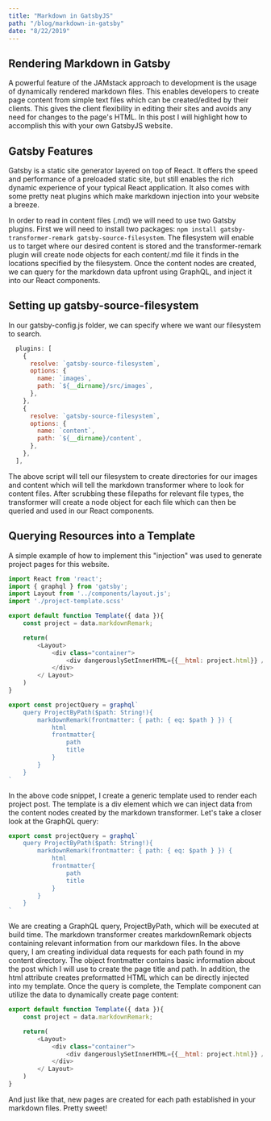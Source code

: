 ```yaml
---
title: "Markdown in GatsbyJS"
path: "/blog/markdown-in-gatsby"
date: "8/22/2019"
---
```


## Rendering Markdown in Gatsby
A powerful feature of the JAMstack approach to development is the usage of dynamically rendered markdown files. This enables developers to create page content from simple text files which can be created/edited by their clients. This gives the client flexibility in editing their sites and avoids any need for changes to the page's HTML. In this post I will highlight how to accomplish this with your own GatsbyJS website.

## Gatsby Features
Gatsby is a static site generator layered on top of React. It offers the speed and performance of a preloaded static site, but still enables the rich dynamic experience of your typical React application. It also comes with some pretty neat plugins which make markdown injection into your website a breeze.

In order to read in content files (.md) we will need to use two Gatsby plugins. First we will need to install two packages: `npm install gatsby-transformer-remark gatsby-source-filesystem`. The filesystem will enable us to target where our desired content is stored and the transformer-remark plugin will create node objects for each content/.md file it finds in the locations specified by the filesystem. Once the content nodes are created, we can query for the markdown data upfront using GraphQL, and inject it into our React components.

## Setting up gatsby-source-filesystem
In our gatsby-config.js folder, we can specify where we want our filesystem to search. 

```javascript
  plugins: [
    {
      resolve: `gatsby-source-filesystem`,
      options: {
        name: `images`,
        path: `${__dirname}/src/images`,
      },
    },
    {
      resolve: `gatsby-source-filesystem`,
      options: {
        name: `content`,
        path: `${__dirname}/content`,
      },
    },
  ],
```

The above script will tell our filesystem to create directories for our images and content which will tell the markdown transformer where to look for content files. After scrubbing these filepaths for relevant file types, the transformer will create a node object for each file which can then be queried and used in our React components.

## Querying Resources into a Template
A simple example of how to implement this "injection" was used to generate project pages for this website.

```javascript
import React from 'react';
import { graphql } from 'gatsby';
import Layout from '../components/layout.js';
import './project-template.scss'

export default function Template({ data }){
    const project = data.markdownRemark;

    return(
        <Layout>
            <div class="container">
                <div dangerouslySetInnerHTML={{__html: project.html}} />
            </div>
        </ Layout>
    )
}

export const projectQuery = graphql`
    query ProjectByPath($path: String!){
        markdownRemark(frontmatter: { path: { eq: $path } }) {
            html
            frontmatter{
                path
                title
            }
        }
    }
`
```

In the above code snippet, I create a generic template used to render each project post. The template is a div element which we can inject data from the content nodes created by the markdown transformer.  Let's take a closer look at the GraphQL query:

```javascript
export const projectQuery = graphql`
    query ProjectByPath($path: String!){
        markdownRemark(frontmatter: { path: { eq: $path } }) {
            html
            frontmatter{
                path
                title
            }
        }
    }
`
```

We are creating a GraphQL query, ProjectByPath, which will be executed at build time. The markdown transformer creates markdownRemark objects containing relevant information from our markdown files. In the above query, I am creating individual data requests for each path found in my content directory. The object frontmatter contains basic information about the post which I will use to create the page title and path. In addition, the html attribute creates preformatted HTML which can be directly injected into my template. Once the query is complete, the Template component can utilize the data to dynamically create page content:

```javascript
export default function Template({ data }){
    const project = data.markdownRemark;

    return(
        <Layout>
            <div class="container">
                <div dangerouslySetInnerHTML={{__html: project.html}} />
            </div>
        </ Layout>
    )
}
```

And just like that, new pages are created for each path established in your markdown files. Pretty sweet!